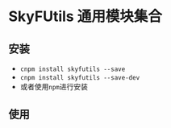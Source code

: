 # SkyFUtils 通用模块集合

## 安装
* `cnpm install skyfutils --save`
* `cnpm install skyfutils --save-dev`
* 或者使用`npm`进行安装

## 使用
